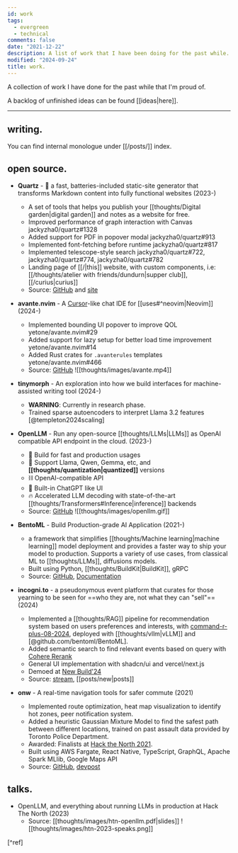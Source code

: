 ```yaml
---
id: work
tags:
  - evergreen
  - technical
comments: false
date: "2021-12-22"
description: A list of work that I have been doing for the past while.
modified: "2024-09-24"
title: work.
---
```

A collection of work I have done for the past while that I'm proud of.

A backlog of unfinished ideas can be found [[ideas|here]].

---
## writing.

You can find internal monologue under [[/posts/]] index.

## open source.

- **Quartz** - 🌱 a fast, batteries-included static-site generator that transforms Markdown content into fully functional websites (2023-)
  - A set of tools that helps you publish your [[thoughts/Digital garden|digital garden]] and notes as a website for free.
  - Improved performance of graph interaction with Canvas jackyzha0/quartz#1328
  - Added support for PDF in popover modal jackyzha0/quartz#913
  - Implemented font-fetching before runtime jackyzha0/quartz#817
  - Implemented telescope-style search jackyzha0/quartz#722, jackyzha0/quartz#774, jackyzha0/quartz#782
  - Landing page of [[/|this]] website, with custom components, i.e: [[/thoughts/atelier with friends/dundurn|supper club]], [[/curius|curius]]
  - Source: [GitHub](https://github.com/jackyzha0/quartz) and [site](https://quartz.jzhao.xyz/)

- **avante.nvim** - A [Cursor](https://www.cursor.com/)-like chat IDE for [[uses#^neovim|Neovim]] (2024-)
  - Implemented bounding UI popover to improve QOL yetone/avante.nvim#29
  - Added support for lazy setup for better load time improvement yetone/avante.nvim#14
  - Added Rust crates for `.avanterules` templates yetone/avante.nvim#466
  - Source: [GitHub](https://github.com/yetone/avante.nvim)
  ![[thoughts/images/avante.mp4]]

- **tinymorph** - An exploration into how we build interfaces for machine-assisted writing tool (2024-)
  - **WARNING**: Currently in research phase.
  - Trained sparse autoencoders to interpret Llama 3.2 features [@templeton2024scaling]

- **OpenLLM** - Run any open-source [[thoughts/LLMs|LLMs]] as OpenAI compatible API endpoint in the cloud. (2023-)
  - 🔬 Build for fast and production usages
  - 🚂 Support Llama, Qwen, Gemma, etc, and **[[thoughts/quantization|quantized]]** versions
  - ⛓️ OpenAI-compatible API
  - 💬 Built-in ChatGPT like UI
  - 🔥 Accelerated LLM decoding with state-of-the-art [[thoughts/Transformers#Inference|inference]] backends
  - Source: [GitHub](https://github.com/bentoml/openllm)
  ![[thoughts/images/openllm.gif]]

- **BentoML** - Build Production-grade AI Application (2021-)
  - a framework that simplifies [[thoughts/Machine learning|machine learning]] model deployment and provides a faster way to ship your model to production. Supports a variety of use cases, from classical ML to [[thoughts/LLMs]], diffusions models.
  - Built using Python, [[thoughts/BuildKit|BuildKit]], gRPC
  - Source: [GitHub](https://github.com/bentoml/bentoml), [Documentation](https://docs.bentoml.com)

- **incogni.to** - a pseudonymous event platform that curates for those yearning to be seen for ==who they are, not what they can "sell"== (2024)
  - Implemented a [[thoughts/RAG]] pipeline for recommendation system based on users preferences and interests, with [command-r-plus-08-2024](https://huggingface.co/CohereForAI/c4ai-command-r-plus), deployed with [[thoughts/vllm|vLLM]] and [@github.com/bentoml/BentoML].
  - Added semantic search to find relevant events based on query with [Cohere Rerank](https://cohere.com/rerank)
  - General UI implementation with shadcn/ui and vercel/next.js
  - Demoed at [New Build'24](https://x.com/newsystems_/status/1828455648377327976)
  - Source: [stream](https://x.com/i/broadcasts/1OwxWNvzRejJQ), [[posts/new|posts]]

- **onw** - A real-time navigation tools for safer commute (2021)
  - Implemented route optimization, heat map visualization to identify hot zones, peer notification system.
  - Added a heuristic Gaussian Mixture Model to find the safest path between different locations, trained on past assault data provided by Toronto Police Department.
  - Awarded: Finalists at [Hack the North 2021](https://devpost.com/software/twogether).
  - Built using AWS Fargate, React Native, TypeScript, GraphQL, Apache Spark MLlib, Google Maps API
  - Source: [GitHub](https://github.com/tiproad/omw), [devpost](https://devpost.com/software/twogether)


## talks.

- OpenLLM, and everything about running LLMs in production at Hack The North (2023)
  - Source: [[thoughts/images/htn-openllm.pdf|slides]]
  ![[thoughts/images/htn-2023-speaks.png]]

[^ref]
